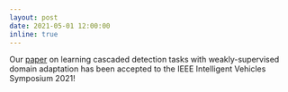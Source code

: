 ```yaml
---
layout: post
date: 2021-05-01 12:00:00
inline: true
---
```


Our <a href="https://lasnik.github.io/wsda/">paper</a> on learning cascaded detection tasks with weakly-supervised domain adaptation has been accepted to the IEEE Intelligent Vehicles Symposium 2021!

